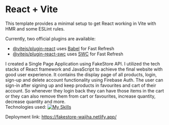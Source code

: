 # React + Vite

This template provides a minimal setup to get React working in Vite with HMR and some ESLint rules.

Currently, two official plugins are available:

- [@vitejs/plugin-react](https://github.com/vitejs/vite-plugin-react/blob/main/packages/plugin-react/README.md) uses [Babel](https://babeljs.io/) for Fast Refresh
- [@vitejs/plugin-react-swc](https://github.com/vitejs/vite-plugin-react-swc) uses [SWC](https://swc.rs/) for Fast Refresh


I created a Single Page Application using FakeStore API. I utilized the tech stacks of React framework and JavaScript to achieve the final website with good user experience. It contains the display page of all products, login, sign-up and delete account functionality using Firebase Auth. The user can sign-in after signing up and keep products in favourites and cart of their account. So whenever they login back they can have those items in the cart or they can also remove them from cart or favourites, increase quantity, decrease quantity and more. <br>
Technologies used: [![My Skills](https://skillicons.dev/icons?i=js,html,css,github,react,vite,firebase,vscode,figma)](https://skillicons.dev)


Deployment link: https://fakestore-wajiha.netlify.app/
